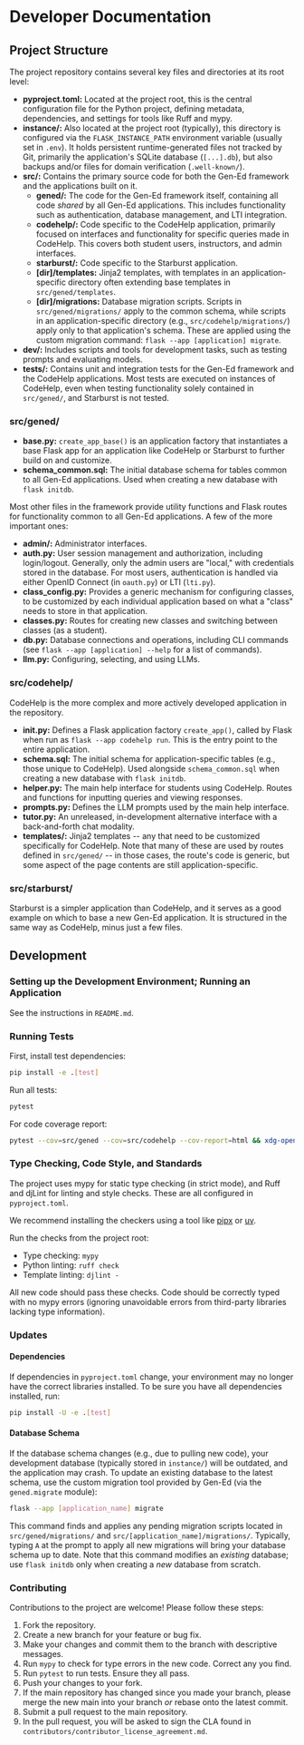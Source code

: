 Developer Documentation
=======================


## Project Structure

The project repository contains several key files and directories at its root level:

- **pyproject.toml:** Located at the project root, this is the central
  configuration file for the Python project, defining metadata, dependencies,
  and settings for tools like Ruff and mypy.
- **instance/:** Also located at the project root (typically), this directory is
  configured via the `FLASK_INSTANCE_PATH` environment variable (usually set
  in `.env`). It holds persistent runtime-generated files not tracked by Git,
  primarily the application's SQLite database (`[...].db`), but also backups
  and/or files for domain verification (`.well-known/`).
- **src/:** Contains the primary source code for both the Gen-Ed framework and
  the applications built on it.
    - **gened/:** The code for the Gen-Ed framework itself, containing all
      code *shared* by all Gen-Ed applications. This includes functionality
      such as authentication, database management, and LTI integration.
    - **codehelp/:** Code specific to the CodeHelp application, primarily
      focused on interfaces and functionality for specific queries made in
      CodeHelp.  This covers both student users, instructors, and admin interfaces.
    - **starburst/:** Code specific to the Starburst application.
    - **[dir]/templates:** Jinja2 templates, with templates in an
      application-specific directory often extending base templates in
     `src/gened/templates`.
    - **[dir]/migrations:** Database migration scripts. Scripts in
      `src/gened/migrations/` apply to the common schema, while scripts in an
      application-specific directory (e.g., `src/codehelp/migrations/`) apply
      only to that application's schema. These are applied using the custom
      migration command: `flask --app [application] migrate`.
- **dev/:** Includes scripts and tools for development tasks, such as testing
  prompts and evaluating models.
- **tests/:** Contains unit and integration tests for the Gen-Ed framework and
  the CodeHelp applications.  Most tests are executed on instances of CodeHelp,
  even when testing functionality solely contained in `src/gened/`, and
  Starburst is not tested.

### src/gened/

- **base.py:** `create_app_base()` is an application factory that instantiates
  a base Flask app for an application like CodeHelp or Starburst to further
  build on and customize.
- **schema_common.sql:** The initial database schema for tables common to all
  Gen-Ed applications. Used when creating a new database with `flask initdb`.

Most other files in the framework provide utility functions and Flask routes
for functionality common to all Gen-Ed applications.  A few of the more
important ones:

- **admin/:** Administrator interfaces.
- **auth.py:** User session management and authorization, including
  login/logout.  Generally, only the admin users are "local," with credentials
  stored in the database.  For most users, authentication is handled via either
  OpenID Connect (in `oauth.py`) or LTI (`lti.py`).
- **class_config.py:** Provides a generic mechanism for configuring classes, to
  be customized by each individual application based on what a "class" needs to
  store in that application.
- **classes.py:** Routes for creating new classes and switching between classes
  (as a student).
- **db.py:** Database connections and operations, including CLI commands
  (see `flask --app [application] --help` for a list of commands).
- **llm.py:** Configuring, selecting, and using LLMs.

### src/codehelp/

CodeHelp is the more complex and more actively developed application in the repository.

- **__init__.py:** Defines a Flask application factory `create_app()`, called
  by Flask when run as `flask --app codehelp run`.  This is the entry point to
  the entire application.
- **schema.sql:** The initial schema for application-specific tables (e.g.,
  those unique to CodeHelp). Used alongside `schema_common.sql` when creating
  a new database with `flask initdb`.
- **helper.py:** The main help interface for students using CodeHelp.  Routes
  and functions for inputting queries and viewing responses.
- **prompts.py:** Defines the LLM prompts used by the main help interface.
- **tutor.py:** An unreleased, in-development alternative interface with a
  back-and-forth chat modality.
- **templates/:** Jinja2 templates -- any that need to be customized
  specifically for CodeHelp.  Note that many of these are used by routes
  defined in `src/gened/` -- in those cases, the route's code is generic, but
  some aspect of the page contents are still application-specific.

### src/starburst/

Starburst is a simpler application than CodeHelp, and it serves as a good
example on which to base a new Gen-Ed application.  It is structured in the
same way as CodeHelp, minus just a few files.


## Development

### Setting up the Development Environment; Running an Application

See the instructions in `README.md`.

### Running Tests

First, install test dependencies:

```sh
pip install -e .[test]
```

Run all tests:

```sh
pytest
```

For code coverage report:

```sh
pytest --cov=src/gened --cov=src/codehelp --cov-report=html && xdg-open htmlcov/index.html
```

### Type Checking, Code Style, and Standards

The project uses mypy for static type checking (in strict mode), and Ruff and
djLint for linting and style checks.  These are all configured in
`pyproject.toml`.

We recommend installing the checkers using a tool like
[pipx](https://pipx.pypa.io/) or
[uv](https://docs.astral.sh/uv/concepts/tools/).

Run the checks from the project root:
- Type checking: `mypy`
- Python linting: `ruff check`
- Template linting: `djlint -`

All new code should pass these checks. Code should be correctly typed with no
mypy errors (ignoring unavoidable errors from third-party libraries lacking
type information).

### Updates

#### Dependencies

If dependencies in `pyproject.toml` change, your environment may no longer have
the correct libraries installed.  To be sure you have all dependencies
installed, run:

```sh
pip install -U -e .[test]
```

#### Database Schema

If the database schema changes (e.g., due to pulling new code), your development
database (typically stored in `instance/`) will be outdated, and the application
may crash. To update an existing database to the latest schema, use the custom
migration tool provided by Gen-Ed (via the `gened.migrate` module):

```sh
flask --app [application_name] migrate
```

This command finds and applies any pending migration scripts located in
`src/gened/migrations/` and `src/[application_name]/migrations/`. Typically,
typing `A` at the prompt to apply all new migrations will bring your database
schema up to date. Note that this command modifies an *existing* database; use
`flask initdb` only when creating a *new* database from scratch.

### Contributing

Contributions to the project are welcome!  Please follow these steps:

1. Fork the repository.
2. Create a new branch for your feature or bug fix.
3. Make your changes and commit them to the branch with descriptive messages.
4. Run `mypy` to check for type errors in the new code.  Correct any you find.
5. Run `pytest` to run tests.  Ensure they all pass.
6. Push your changes to your fork.
7. If the main repository has changed since you made your branch, please
   merge the new main into your branch *or* rebase onto the latest commit.
8. Submit a pull request to the main repository.
9. In the pull request, you will be asked to sign the CLA found in
   `contributors/contributor_license_agreement.md`.

